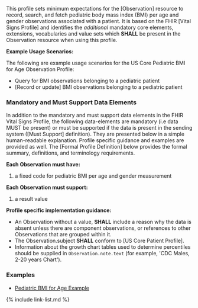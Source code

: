 This profile sets minimum expectations for the [Observation] resource to record, search, and fetch pediatric body mass index (BMI) per age and gender observations associated with a patient. It is based on the FHIR [Vital Signs Profile] and identifies the *additional* mandatory core elements, extensions, vocabularies and value sets which **SHALL** be present in the Observation resource when using this profile.

**Example Usage Scenarios:**

The following are example usage scenarios for the US Core Pediatric BMI for Age Observation Profile:

- Query for BMI observations belonging to a pediatric patient
- [Record or update]  BMI observations belonging to a pediatric patient

### Mandatory and Must Support Data Elements

In addition to the mandatory and must support data elements in the FHIR Vital Signs Profile, the following data-elements are mandatory (i.e data MUST be present) or must be supported if the data is present in the sending system ([Must Support] definition). They are presented below in a simple human-readable explanation.  Profile specific guidance and examples are provided as well.  The [Formal Profile Definition] below provides the  formal summary, definitions, and  terminology requirements.

**Each Observation must have:**

1.  a fixed code for pediatric BMI per age and gender measurement

**Each Observation must support:**

1.  a result value

**Profile specific implementation guidance:**

- An Observation without a value, **SHALL** include a reason why the data is absent unless there are component observations, or references to other Observations that are grouped within it.
- The Observation.subject **SHALL** conform to [US Core Patient Profile].
- Information about the growth chart tables used to determine percentiles should be supplied in `Observation.note.text` (for example, 'CDC Males, 2-20 years Chart').

### Examples

- [Pediatric BMI for Age Example](Observation-pediatric-bmi-example.html)

{% include link-list.md %}
